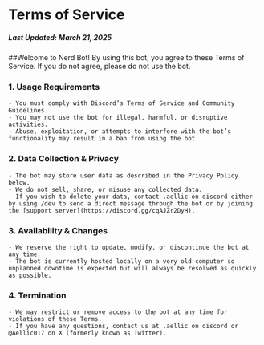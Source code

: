 # Terms of Service
##### Last Updated: March 21, 2025

##Welcome to Nerd Bot! By using this bot, you agree to these Terms of Service. If you do not agree, please do not use the bot.

### 1. Usage Requirements
	- You must comply with Discord’s Terms of Service and Community Guidelines.
	- You may not use the bot for illegal, harmful, or disruptive activities.
	- Abuse, exploitation, or attempts to interfere with the bot’s functionality may result in a ban from using the bot.
### 2. Data Collection & Privacy
	- The bot may store user data as described in the Privacy Policy below.
	- We do not sell, share, or misuse any collected data.
	- If you wish to delete your data, contact .aellic on discord either by using /dev to send a direct message through the bot or by joining the [support server](https://discord.gg/cqAJZr2DyH).
### 3. Availability & Changes
	- We reserve the right to update, modify, or discontinue the bot at any time.
	- The bot is currently hosted locally on a very old computer so unplanned downtime is expected but will always be resolved as quickly as possible.
### 4. Termination
	- We may restrict or remove access to the bot at any time for violations of these Terms.
	- If you have any questions, contact us at .aellic on discord or @Aellic017 on X (formerly known as Twitter).
